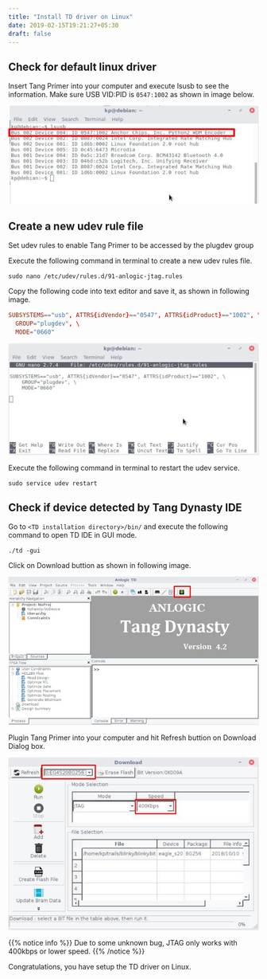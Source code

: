 ```yaml
---
title: "Install TD driver on Linux"
date: 2019-02-15T19:21:27+05:30
draft: false
---
```


## Check for default linux driver

Insert Tang Primer into your computer and execute lsusb to see the information. Make sure USB VID:PID is `0547:1002` as shown in image below.

![lsusb](/getting-started/installing-USB-Driver/linux/images/237929105611360081.jpg "Check for default linux driver.")

## Create a new udev rule file

Set udev rules to enable Tang Primer to be accessed by the plugdev group

Execute the following command in terminal to create a new udev rules file.

```
sudo nano /etc/udev/rules.d/91-anlogic-jtag.rules
```
Copy the following code into text editor and save it, as shown in following image.

```toml
SUBSYSTEMS=="usb", ATTRS{idVendor}=="0547", ATTRS{idProduct}=="1002", \
  GROUP="plugdev", \
  MODE="0660"
```
![udev edit](/getting-started/installing-USB-Driver/linux/images/572316008299057820.jpg "Create a new udev rule file.")

Execute the following command in terminal to restart the udev service.

```
sudo service udev restart
```

## Check if device detected by Tang Dynasty IDE

Go to `<TD installation directory>/bin/` and execute the following command to open TD IDE in GUI mode.

```
./td -gui
```
Click on Download buttion as shown in following image.

![TD GUI Mode](/getting-started/installing-USB-Driver/linux/images/87078310026779781.jpg "Tang Dynasty SDK in GUI Mode.")

Plugin Tang Primer into your computer and hit Refresh buttion on Download Dialog box.

![TD Download Dialog](/getting-started/installing-USB-Driver/linux/images/1823555291194601.jpg "Bitstream Download Dialog")

{{% notice info %}}
Due to some unknown bug, JTAG only works with 400kbps or lower speed.
{{% /notice %}}

Congratulations, you have setup the TD driver on Linux.
